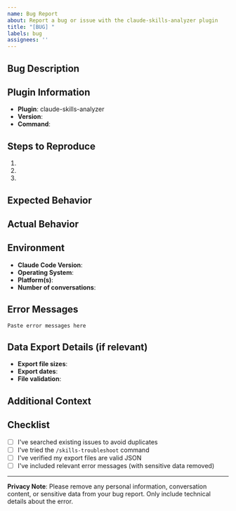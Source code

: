 ```yaml
---
name: Bug Report
about: Report a bug or issue with the claude-skills-analyzer plugin
title: "[BUG] "
labels: bug
assignees: ''
---
```


## Bug Description
<!-- A clear and concise description of what the bug is -->


## Plugin Information
- **Plugin**: claude-skills-analyzer
- **Version**: <!-- Check plugin version -->
- **Command**: <!-- Which command were you using? /analyze-skills, /skills-setup, etc. -->

## Steps to Reproduce
1. 
2. 
3. 

## Expected Behavior
<!-- What you expected to happen -->


## Actual Behavior
<!-- What actually happened -->


## Environment
- **Claude Code Version**: <!-- Run `claude --version` -->
- **Operating System**: <!-- e.g., macOS 14.0, Ubuntu 22.04, Windows 11 -->
- **Platform(s)**: <!-- Claude.ai exports, ChatGPT exports, or both -->
- **Number of conversations**: <!-- Approximate count -->

## Error Messages
<!-- If applicable, paste any error messages you received -->

```
Paste error messages here
```

## Data Export Details (if relevant)
- **Export file sizes**: <!-- e.g., conversations.json is 2MB -->
- **Export dates**: <!-- When were exports created? -->
- **File validation**: <!-- Did you verify JSON files are valid? -->

## Additional Context
<!-- Add any other context, screenshots, or information about the problem -->


## Checklist
- [ ] I've searched existing issues to avoid duplicates
- [ ] I've tried the `/skills-troubleshoot` command
- [ ] I've verified my export files are valid JSON
- [ ] I've included relevant error messages (with sensitive data removed)

---

**Privacy Note**: Please remove any personal information, conversation content, or sensitive data from your bug report. Only include technical details about the error.
